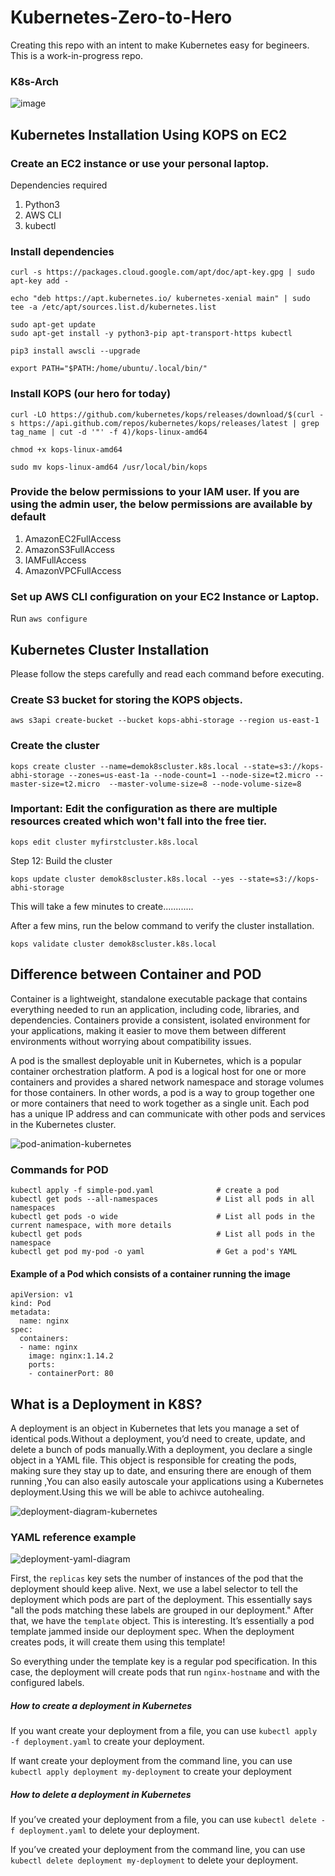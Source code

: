 # Kubernetes-Zero-to-Hero
Creating this repo with an intent to make Kubernetes easy for begineers. This is a work-in-progress repo.

### K8s-Arch

![image](https://github.com/Mallik-Raj/Kubernetes-Zero-to-Hero/assets/53124649/b0f6f558-76ee-474f-b71c-33e9c7ff834d)




## Kubernetes Installation Using KOPS on EC2

### Create an EC2 instance or use your personal laptop.

Dependencies required 

1. Python3
2. AWS CLI
3. kubectl

###  Install dependencies

```
curl -s https://packages.cloud.google.com/apt/doc/apt-key.gpg | sudo apt-key add -
```

```
echo "deb https://apt.kubernetes.io/ kubernetes-xenial main" | sudo tee -a /etc/apt/sources.list.d/kubernetes.list
```

```
sudo apt-get update
sudo apt-get install -y python3-pip apt-transport-https kubectl
```

```
pip3 install awscli --upgrade
```

```
export PATH="$PATH:/home/ubuntu/.local/bin/"
```

### Install KOPS (our hero for today)

```
curl -LO https://github.com/kubernetes/kops/releases/download/$(curl -s https://api.github.com/repos/kubernetes/kops/releases/latest | grep tag_name | cut -d '"' -f 4)/kops-linux-amd64

chmod +x kops-linux-amd64

sudo mv kops-linux-amd64 /usr/local/bin/kops
```

### Provide the below permissions to your IAM user. If you are using the admin user, the below permissions are available by default

1. AmazonEC2FullAccess
2. AmazonS3FullAccess
3. IAMFullAccess
4. AmazonVPCFullAccess

### Set up AWS CLI configuration on your EC2 Instance or Laptop.

Run `aws configure`

## Kubernetes Cluster Installation 

Please follow the steps carefully and read each command before executing.

### Create S3 bucket for storing the KOPS objects.

```
aws s3api create-bucket --bucket kops-abhi-storage --region us-east-1
```

### Create the cluster 

```
kops create cluster --name=demok8scluster.k8s.local --state=s3://kops-abhi-storage --zones=us-east-1a --node-count=1 --node-size=t2.micro --master-size=t2.micro  --master-volume-size=8 --node-volume-size=8
```

### Important: Edit the configuration as there are multiple resources created which won't fall into the free tier.

```
kops edit cluster myfirstcluster.k8s.local
```

Step 12: Build the cluster

```
kops update cluster demok8scluster.k8s.local --yes --state=s3://kops-abhi-storage
```

This will take a few minutes to create............

After a few mins, run the below command to verify the cluster installation.

```
kops validate cluster demok8scluster.k8s.local
```

## Difference between Container and POD

Container is a lightweight, standalone executable package that contains everything needed to run an application, including code, libraries, and dependencies. Containers provide a consistent, isolated environment for your applications, making it easier to move them between different environments without worrying about compatibility issues.

A pod is the smallest deployable unit in Kubernetes, which is a popular container orchestration platform. A pod is a logical host for one or more containers and provides a shared network namespace and storage volumes for those containers. In other words, a pod is a way to group together one or more containers that need to work together as a single unit. Each pod has a unique IP address and can communicate with other pods and services in the Kubernetes cluster.

![pod-animation-kubernetes](https://github.com/Mallik-Raj/Kubernetes-Zero-to-Hero/assets/53124649/30d4f299-69c8-4d5b-8361-0e9dd4d39624)



### Commands for POD

```
kubectl apply -f simple-pod.yaml              # create a pod
kubectl get pods --all-namespaces             # List all pods in all namespaces
kubectl get pods -o wide                      # List all pods in the current namespace, with more details
kubectl get pods                              # List all pods in the namespace
kubectl get pod my-pod -o yaml                # Get a pod's YAML
```

#### Example of a Pod which consists of a container running the image
```
apiVersion: v1
kind: Pod
metadata:
  name: nginx
spec:
  containers:
  - name: nginx
    image: nginx:1.14.2
    ports:
    - containerPort: 80
```

## What is a Deployment in K8S?
A deployment is an object in Kubernetes that lets you manage a set of identical pods.Without a deployment, you’d need to create, update, and delete a bunch of pods manually.With a deployment, you declare a single object in a YAML file. This object is responsible for creating the pods, making sure they stay up to date, and ensuring there are enough of them running ,You can also easily autoscale your applications using a Kubernetes deployment.Using this we will be able to achivce autohealing.


![deployment-diagram-kubernetes](https://github.com/Mallik-Raj/Kubernetes-Zero-to-Hero/assets/53124649/caa8abe8-e263-4c44-8b04-772c541e38ca)


### YAML reference example

![deployment-yaml-diagram](https://github.com/Mallik-Raj/Kubernetes-Zero-to-Hero/assets/53124649/9c9bed37-0df4-4085-a4c9-e98bf460335c)


First, the `replicas` key sets the number of instances of the pod that the deployment should keep alive.
Next, we use a label selector to tell the deployment which pods are part of the deployment. This essentially says "all the pods matching these labels are grouped in our deployment."
After that, we have the `template` object.
This is interesting. It’s essentially a pod template jammed inside our deployment spec. When the deployment creates pods, it will create them using this template!

So everything under the template key is a regular pod specification.
In this case, the deployment will create pods that run  `nginx-hostname` and with the configured labels.

##### How to create a deployment in Kubernetes
If you want create your deployment from a file, you can use `kubectl apply -f deployment.yaml` to create your deployment.

If want create your deployment from the command line, you can use `kubectl apply deployment my-deployment` to create your deployment
##### How to delete a deployment in Kubernetes
If you’ve created your deployment from a file, you can use `kubectl delete -f deployment.yaml` to delete your deployment.

If you’ve created your deployment from the command line, you can use `kubectl delete deployment my-deployment` to delete your deployment.








